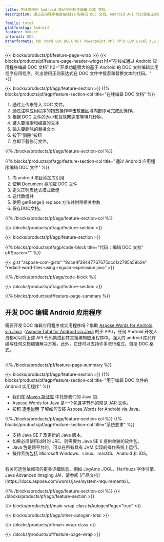 ```yaml
---
title: 在线或使用 Android 移动应用程序编辑 DOC 文档
description: 通过应用程序免费在线打开和编辑 DOC 文档。Android API 代码使用正则表达式搜索和替换 DOC 文本。

family: total
platformtag: Android
feature: Redact
informat: DOC
otherformats: PDF Word DOC DOCX ODT Powerpoint PPT PPTX ODP Excel XLS XLSX ODS
---
```

{{< blocks/products/pf/feature-page-wrap >}}
{{< blocks/products/pf/feature-page-header-widget h1="在线或通过 Android 应用程序编辑 DOC 文档" h2="开发功能强大的基于 Android 的 DOC 文档编辑实用程序应用程序。列出使用正则表达式在 DOC 文件中搜索和替换文本的代码。" >}}

{{< blocks/products/pf/agp/feature-section >}}
{{% blocks/products/pf/agp/feature-section-col title="在线编辑 DOC 文档" %}}

1. 通过上传来导入 DOC 文件。
1. 通过注释应用程序的拖放操作单击放置区域内部即可完成此操作。
1. 根据 DOC 文件的大小和互联网速度等待几秒钟。
1. 键入要搜索和编辑的文本
1. 输入要删除的替换文本
1. 按下“删除”按钮
1. 立即下载修订文件。

{{% /blocks/products/pf/agp/feature-section-col %}}

{{% blocks/products/pf/agp/feature-section-col title="通过 Android 应用程序编辑 DOC 文件" %}}

1. 向 android 项目添加库引用
1. 使用 Document 类加载 DOC 文件
1. 定义正则表达式模式数组
1. 迭代数组并
1. 使用 getRange().replace 方法并附带相关参数
1. 保存DOC文档。

{{% /blocks/products/pf/agp/feature-section-col %}}

{{< /blocks/products/pf/agp/feature-section >}}

{{< blocks/products/pf/agp/feature-section >}}

{{% blocks/products/pf/agp/code-block title="代码：编辑 DOC 文档" offSpacer="" %}}

{{< gist "aspose-com-gists" "9dce4f38447767675dcc1a2795a59b2e" "redact-word-files-using-regular-expression.java" >}}

{{% /blocks/products/pf/agp/code-block %}}

{{< /blocks/products/pf/agp/feature-section >}}

{{% blocks/products/pf/feature-page-summary %}}

<h2>开发 DOC 编辑 Android 应用程序</h2>

需要开发 DOC 编辑应用程序或实用程序吗？借助 [Aspose.Words for Android via Java](https://products.aspose.com/words/zh/android-java/)（[Aspose.Total for Android via Java](https://products.aspose.com/total/zh/android-java/) 的子 API），任何 Android 开发人员都可以将上述 API 代码集成到其文档编辑应用程序中。强大的 android 库允许编写任何文档编辑解决方案。此外，它还可以支持许多流行格式，包括 DOC 格式。<br /><br />

{{% /blocks/products/pf/feature-page-summary %}}

{{< blocks/products/pf/agp/feature-section >}}
{{% blocks/products/pf/agp/feature-section-col title="用于编辑 DOC 文件的 Android 实用程序" %}}

- 我们在 [Maven 存储库](https://releases.aspose.com/java/repo/com/aspose/aspose-words/) 中托管我们的 Java 包. 
- Aspose.Words for Java 是一个包含字节码的常见 JAR 文件。
- 按照 [逐步说明](https://docs.aspose.com/words/java/install-aspose-words-for-android-via-java/) 了解如何安装 Aspose.Words for Android via Java。

{{% /blocks/products/pf/agp/feature-section-col %}}
{{% blocks/products/pf/agp/feature-section-col title="系统要求" %}}

- 支持 Java SE 7 及更新的 Java 版本。
- 如果必须使用过时的 JRE，则需要为 Java SE 6 提供单独的软件包。
- Java 包是跨平台的，可以在所有具有 JVM 实现的操作系统上运行。
- 操作系统包括 Microsoft Windows、Linux、macOS、Android 和 iOS。

<br />
有关可选包依赖项的更多详细信息，例如 JogAmp JOGL、Harfbuzz 字体引擎、Java Advanced Imaging JAI，请参阅 [产品文档](https://docs.aspose.com/words/java/system-requirements/)。

{{% /blocks/products/pf/agp/feature-section-col %}}
{{< /blocks/products/pf/agp/feature-section >}}

{{< blocks/products/pf/main-wrap-class isAutogenPage="true" >}}

{{< blocks/products/pf/agp/other-autogen-total >}}

{{< /blocks/products/pf/main-wrap-class >}}

{{< /blocks/products/pf/feature-page-wrap >}}